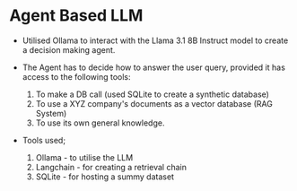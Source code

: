 # Agent Based LLM

- Utilised Ollama to interact with the Llama 3.1 8B Instruct model to create a decision making agent.
- The Agent has to decide how to answer the user query, provided it has access to the following tools:
  1. To make a DB call (used SQLite to create a synthetic database)
  2. To use a XYZ company's documents as a vector database (RAG System)
  3. To use its own general knowledge.
 
- Tools used;
  1. Ollama - to utilise the LLM
  2. Langchain - for creating a retrieval chain
  3. SQLite - for hosting a summy dataset


